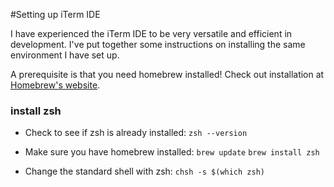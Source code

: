#Setting up iTerm IDE

I have experienced the iTerm IDE to be very versatile and efficient in development. I've put together some instructions on installing the same environment I have set up.

A prerequisite is that you need homebrew installed! Check out installation at [Homebrew's website](https://brew.sh/).

### install zsh
* Check to see if zsh is already installed:
```zsh --version```

* Make sure you have homebrew installed:
```brew update```
```brew install zsh```

* Change the standard shell with zsh:
```chsh -s $(which zsh)```
